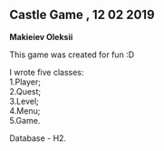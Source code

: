 Castle Game , 12 02 2019
-
**Makieiev Oleksii**

This game was created for fun :D

I wrote five classes:
<br/>1.Player;
<br/>2.Quest;
<br/>3.Level;
<br/>4.Menu;
<br/>5.Game.

Database - H2.
